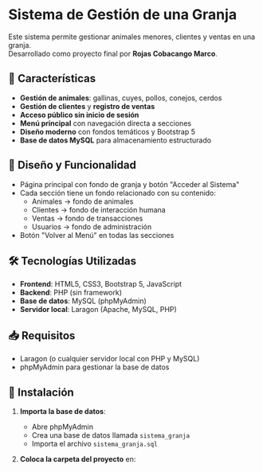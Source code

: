 # Sistema de Gestión de una Granja

Este sistema permite gestionar animales menores, clientes y ventas en una granja.  
Desarrollado como proyecto final por **Rojas Cobacango Marco**.

## 🌾 Características

- **Gestión de animales**: gallinas, cuyes, pollos, conejos, cerdos
- **Gestión de clientes** y **registro de ventas**
- **Acceso público sin inicio de sesión**
- **Menú principal** con navegación directa a secciones
- **Diseño moderno** con fondos temáticos y Bootstrap 5
- **Base de datos MySQL** para almacenamiento estructurado

## 🎨 Diseño y Funcionalidad

- Página principal con fondo de granja y botón "Acceder al Sistema"
- Cada sección tiene un fondo relacionado con su contenido:
  - Animales → fondo de animales
  - Clientes → fondo de interacción humana
  - Ventas → fondo de transacciones
  - Usuarios → fondo de administración
- Botón "Volver al Menú" en todas las secciones

## 🛠️ Tecnologías Utilizadas

- **Frontend**: HTML5, CSS3, Bootstrap 5, JavaScript
- **Backend**: PHP (sin framework)
- **Base de datos**: MySQL (phpMyAdmin)
- **Servidor local**: Laragon (Apache, MySQL, PHP)

## 📥 Requisitos

- Laragon (o cualquier servidor local con PHP y MySQL)
- phpMyAdmin para gestionar la base de datos

## 🚀 Instalación

1. **Importa la base de datos**:
   - Abre phpMyAdmin
   - Crea una base de datos llamada `sistema_granja`
   - Importa el archivo `sistema_granja.sql`

2. **Coloca la carpeta del proyecto** en:
